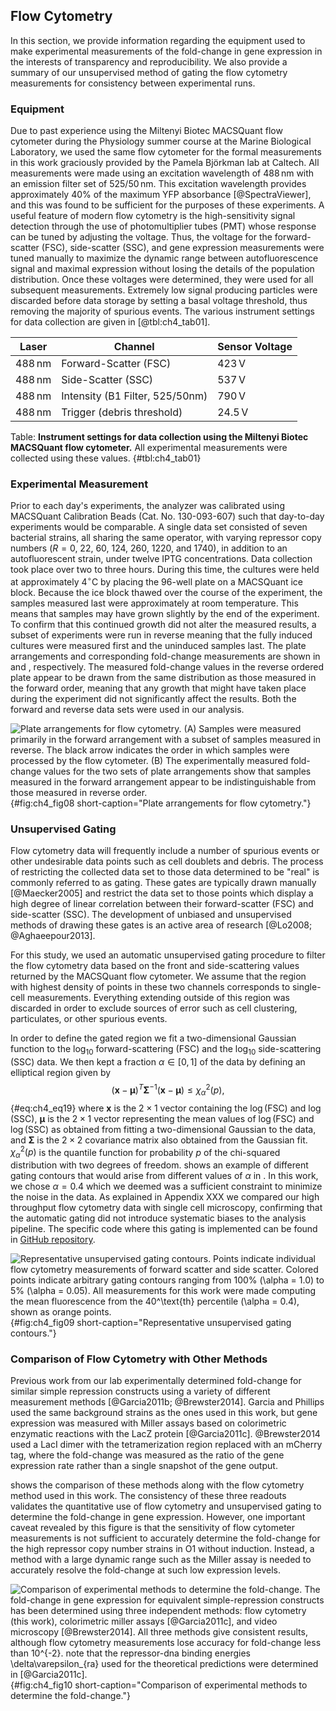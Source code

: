 ## Flow Cytometry 

In this section, we provide information regarding the equipment used to make
experimental measurements of the fold-change in gene expression in the interests
of transparency and reproducibility. We also provide a summary of our
unsupervised method of gating the flow cytometry measurements for consistency
between experimental runs.

### Equipment 

Due to past experience using the Miltenyi Biotec MACSQuant flow cytometer during
the Physiology summer course at the Marine Biological Laboratory, we used the
same flow cytometer for the formal measurements in this work graciously provided
by the Pamela Björkman lab at Caltech. All measurements were made using an
excitation wavelength of $488\,\text{nm}$ with an emission filter set of
525/$50\,\text{nm}$. This excitation wavelength provides approximately 40% of
the maximum YFP absorbance [@SpectraViewer], and this was found to be sufficient
for the purposes of these experiments. A useful feature of modern flow cytometry
is the high-sensitivity signal detection through the use of photomultiplier
tubes (PMT) whose response can be tuned by adjusting the voltage. Thus, the
voltage for the forward-scatter (FSC), side-scatter (SSC), and gene expression
measurements were tuned manually to maximize the dynamic range between
autofluorescence signal and maximal expression without losing the details of the
population distribution. Once these voltages were determined, they were used for
all subsequent measurements. Extremely low signal producing particles were
discarded before data storage by setting a basal voltage threshold, thus
removing the majority of spurious events. The various instrument settings for
data collection are given in [@tbl:ch4_tab01].

| **Laser**        | **Channel**                     | **Sensor Voltage** |
| ---------------- | ------------------------------- | ------------------ |
| $488\,\text{nm}$ | Forward-Scatter (FSC)           | $423\,\text{V}$    |
| $488\,\text{nm}$ | Side-Scatter (SSC)              | $537\,\text{V}$    |
| $488\,\text{nm}$ | Intensity (B1 Filter, 525/50nm) | $790\,\text{V}$    |
| $488\,\text{nm}$ | Trigger (debris threshold)      | $24.5\,\text{V}$   |
Table: **Instrument settings for data collection using the Miltenyi Biotec
MACSQuant flow cytometer.** All experimental measurements were collected using
these values. {#tbl:ch4_tab01}

### Experimental Measurement 

Prior to each day's experiments, the analyzer was calibrated using MACSQuant
Calibration Beads (Cat. No. 130-093-607) such that day-to-day experiments would
be comparable. A single data set consisted of seven bacterial strains, all
sharing the same operator, with varying repressor copy numbers ($R = 0$, 22, 60,
124, 260, 1220, and 1740), in addition to an autofluorescent strain, under
twelve IPTG concentrations. Data collection took place over two to three hours.
During this time, the cultures were held at approximately 4$^\circ$C by placing
the 96-well plate on a MACSQuant ice block. Because the ice block thawed over
the course of the experiment, the samples measured last were approximately at
room temperature. This means that samples may have grown slightly by the end of
the experiment. To confirm that this continued growth did not alter the measured
results, a subset of experiments were run in reverse meaning that the fully
induced cultures were measured first and the uninduced samples last. The plate
arrangements and corresponding fold-change measurements are shown in and ,
respectively. The measured fold-change values in the reverse ordered plate
appear to be drawn from the same distribution as those measured in the forward
order, meaning that any growth that might have taken place during the experiment
did not significantly affect the results. Both the forward and reverse data sets
were used in our analysis.

![**Plate arrangements for flow cytometry.** (A) Samples were measured primarily
in the forward arrangement with a subset of samples measured in reverse. The
black arrow indicates the order in which samples were processed by the flow
cytometer. (B) The experimentally measured fold-change values for the two sets
of plate arrangements show that samples measured in the forward arrangement
appear to be indistinguishable from those measured in reverse
order.](ch4_fig08){#fig:ch4_fig08 short-caption="Plate arrangements for flow
cytometry."}

### Unsupervised Gating 

Flow cytometry data will frequently include a number of spurious events or other
undesirable data points such as cell doublets and debris. The process of
restricting the collected data set to those data determined to be "real" is
commonly referred to as gating. These gates are typically drawn manually
[@Maecker2005] and restrict the data set to those points which display a high
degree of linear correlation between their forward-scatter (FSC) and
side-scatter (SSC). The development of unbiased and unsupervised methods of
drawing these gates is an active area of research [@Lo2008; @Aghaeepour2013].

For this study, we used an automatic unsupervised gating procedure to filter the
flow cytometry data based on the front and side-scattering values returned by
the MACSQuant flow cytometer. We assume that the region with highest density of
points in these two channels corresponds to single-cell measurements. Everything
extending outside of this region was discarded in order to exclude sources of
error such as cell clustering, particulates, or other spurious events.

In order to define the gated region we fit a two-dimensional Gaussian
function to the $\log_{10}$ forward-scattering (FSC) and the $\log_{10}$
side-scattering (SSC) data. We then kept a fraction $\alpha \in [0, 1]$
of the data by defining an elliptical region given by 
$$
\left(\boldsymbol{x} - \boldsymbol{\mu} \right)^T \boldsymbol{\Sigma}^{-1}
\left(\boldsymbol{x} - \boldsymbol{\mu} \right) \leq \chi^2_\alpha(p),
$${#eq:ch4_eq19}
where $\boldsymbol{x}$ is the $2 \times 1$ vector containing the
$\log(\text{FSC})$ and $\log(\text{SSC})$, $\boldsymbol{\mu}$ is the $2 \times
1$ vector representing the mean values of $\log(\text{FSC})$ and
$\log(\text{SSC})$ as obtained from fitting a two-dimensional Gaussian to the
data, and $\boldsymbol{\Sigma}$ is the $2\times 2$ covariance matrix also
obtained from the Gaussian fit. $\chi^2_\alpha(p)$ is the quantile function for
probability $p$ of the chi-squared distribution with two degrees of freedom.
shows an example of different gating contours that would arise from different
values of $\alpha$ in . In this work, we chose $\alpha = 0.4$ which we deemed
was a sufficient constraint to minimize the noise in the data. As explained in
Appendix XXX we compared our high throughput flow cytometry data with single
cell microscopy, confirming that the automatic gating did not introduce
systematic biases to the analysis pipeline. The specific code where this gating
is implemented can be found in [GitHub
repository](https://github.com/RPGroup-PBoC/mwc_induction/blob/master/code/analysis/unsupervised_gating.ipynb).

![**Representative unsupervised gating contours.** Points indicate individual
flow cytometry measurements of forward scatter and side scatter. Colored points
indicate arbitrary gating contours ranging from 100\% ($\alpha = 1.0$) to 5\%
($\alpha = 0.05$). All measurements for this work were made computing the mean
fluorescence from the 40$^\text{th}$ percentile ($\alpha = 0.4$), shown as
orange points.](ch4_fig09){#fig:ch4_fig09 short-caption="Representative
unsupervised gating contours."}

### Comparison of Flow Cytometry with Other Methods 

Previous work from our lab experimentally determined fold-change for similar
simple repression constructs using a variety of different measurement methods
[@Garcia2011b; @Brewster2014]. Garcia and Phillips used the same background
strains as the ones used in this work, but gene expression was measured with
Miller assays based on colorimetric enzymatic reactions with the LacZ protein
[@Garcia2011c]. @Brewster2014 used a LacI dimer with the tetramerization region
replaced with an mCherry tag, where the fold-change was measured as the ratio of
the gene expression rate rather than a single snapshot of the gene output.

shows the comparison of these methods along with the flow cytometry method used
in this work. The consistency of these three readouts validates the quantitative
use of flow cytometry and unsupervised gating to determine the fold-change in
gene expression. However, one important caveat revealed by this figure is that
the sensitivity of flow cytometer measurements is not sufficient to accurately
determine the fold-change for the high repressor copy number strains in O1
without induction. Instead, a method with a large dynamic range such as the
Miller assay is needed to accurately resolve the fold-change at such low
expression levels.

![**Comparison of experimental methods to determine the fold-change.** The
fold-change in gene expression for equivalent simple-repression constructs has
been determined using three independent methods: flow cytometry (this work),
colorimetric miller assays [@Garcia2011c], and video microscopy [@Brewster2014].
All three methods give consistent results, although flow cytometry measurements
lose accuracy for fold-change less than $10^{-2}$. note that the repressor-dna
binding energies $\delta\varepsilon_{ra}$ used for the theoretical predictions
were determined in [@Garcia2011c].](ch4_fig10){#fig:ch4_fig10
short-caption="Comparison of experimental methods to determine the
fold-change."}


